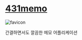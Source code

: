 # <a href="https://memo.431web.com">431memo</a>

![favicon](https://user-images.githubusercontent.com/96035912/171141527-2b432118-2cb9-4d0f-8cc5-febbccff00a8.png)

간결하면서도 깔끔한 메모 어플리케이션
